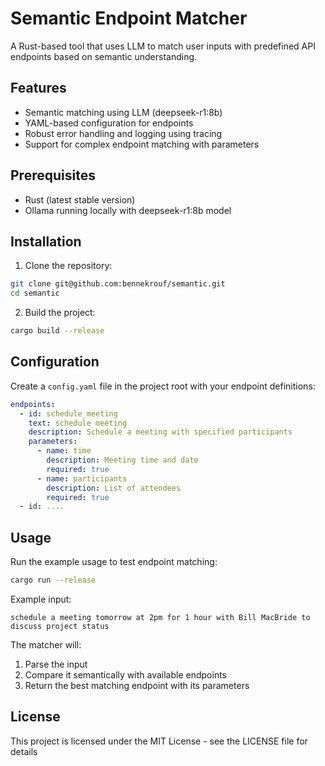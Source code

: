 # Semantic Endpoint Matcher

A Rust-based tool that uses LLM to match user inputs with predefined API endpoints based on semantic understanding.

## Features

- Semantic matching using LLM (deepseek-r1:8b)
- YAML-based configuration for endpoints
- Robust error handling and logging using tracing
- Support for complex endpoint matching with parameters

## Prerequisites

- Rust (latest stable version)
- Ollama running locally with deepseek-r1:8b model


## Installation

1. Clone the repository:
```bash
git clone git@github.com:bennekrouf/semantic.git
cd semantic
```

2. Build the project:
```bash
cargo build --release
```

## Configuration

Create a `config.yaml` file in the project root with your endpoint definitions:

```yaml
endpoints:
  - id: schedule_meeting
    text: schedule meeting
    description: Schedule a meeting with specified participants
    parameters:
      - name: time
        description: Meeting time and date
        required: true
      - name: participants
        description: List of attendees
        required: true
  - id: ....
```

## Usage

Run the example usage to test endpoint matching:

```bash
cargo run --release
```

Example input:
```
schedule a meeting tomorrow at 2pm for 1 hour with Bill MacBride to discuss project status
```

The matcher will:
1. Parse the input
2. Compare it semantically with available endpoints
3. Return the best matching endpoint with its parameters

## License

This project is licensed under the MIT License - see the LICENSE file for details
